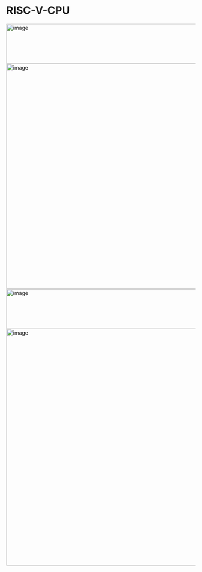 # RISC-V-CPU
<img width="1113" height="106" alt="image" src="https://github.com/user-attachments/assets/f3c27d72-b9ad-4412-a420-70c4d0ece567" />
<img width="1053" height="600" alt="image" src="https://github.com/user-attachments/assets/97957014-a716-41b5-96c3-9b0223fc4c95" />
<img width="932" height="106" alt="image" src="https://github.com/user-attachments/assets/44f4fc16-657a-4ed5-9caa-956f1cfd2329" />
<img width="1277" height="631" alt="image" src="https://github.com/user-attachments/assets/8fd7e736-b55d-4024-a51e-85497798257f" />
